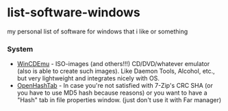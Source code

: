 # list-software-windows
my personal list of software for windows that i like or something

### System

* [WinCDEmu](https://github.com/sysprogs/WinCDEmu) - ISO-images (and others!!!) CD/DVD/whatever emulator (also is able to create such images). Like Daemon Tools, Alcohol, etc., but very lightweight and integrates nicely with OS.
* [OpenHashTab](https://github.com/namazso/OpenHashTab) - In case you're not satisfied with 7-Zip's CRC SHA (or you have to use MD5 hash because reasons) or you want to have a "Hash" tab in file properties window. (just don't use it with Far manager)
